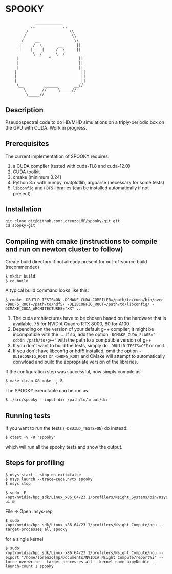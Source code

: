 # SPOOKY
                 ____________
               --            --
             /                  \\
            /                    \\
           /     __               \\
          |     /  \       __      ||
          |    |    |     /  \     ||
                \__/      \__/
         |             ^            ||
         |                          ||
         |                          ||
        |                            ||
        |                            ||
        |                            ||
         \__         ______       __//
            \       //     \_____//
             \_____//


## Description

Pseudospectral code to do HD/MHD simulations on a triply-periodic box on the GPU with CUDA. Work in progress.

## Prerequisites 

The current implementation of SPOOKY requires:

1. a CUDA compiler (tested with cuda-11.8 and cuda-12.0)
2. CUDA toolkit
3. cmake (minimum 3.24)
4. Python 3.+ with numpy, matplotlib, argparse (necessary for some tests)
5. `libconfig` and `HDF5` libraries (can be installed automatically if not present)

## Installation

```
git clone git@github.com:LorenzoLMP/spooky-git.git
cd spooky-git
```

## Compiling with cmake (instructions to compile and run on newton cluster to follow)

Create build directory if not already present for out-of-source build (recommended)

```
$ mkdir build
$ cd build
```

A typical build command looks like this:

```
$ cmake -DBUILD_TESTS=ON -DCMAKE_CUDA_COMPILER=/path/to/cuda/bin/nvcc -DHDF5_ROOT=/path/to/hdf5/ -DLIBCONFIG_ROOT=/path/to/libconfig/ -DCMAKE_CUDA_ARCHITECTURES="XX" ..
```

1. The cuda architectures have to be chosen based on the hardware that is available. 75 for NVIDIA Quadro RTX 8000, 80 for A100.
2. Depending on the version of your default g++ compiler, it might be incompatible with the .... If so, add the option ```-DCMAKE_CUDA_FLAGS="-ccbin /path/to/g++"``` with the path to a compatible version of g++
3. If you don't want to build the tests, simply do ```-DBUILD_TESTS=OFF``` or omit.
4. If you don't have libconfig or hdf5 installed, omit the option ```-DLIBCONFIG_ROOT``` or ```-DHDF5_ROOT``` and CMake will attempt to automatically donwload and build the appropriate version of the libraries.

If the configuration step was successful, now simply compile as:

```
$ make clean && make -j 8
```

The SPOOKY executable can be run as
```
$ ./src/spooky --input-dir /path/to/input/dir
```

## Running tests

If you want to run the tests (```-DBUILD_TESTS=ON```) do instead:

```
$ ctest -V -R "spooky"
```

which will run all the spooky tests and show the output.

## Steps for profiling
```
$ nsys start --stop-on-exit=false
$ nsys launch --trace=cuda,nvtx spooky
$ nsys stop

$ sudo -E /opt/nvidia/hpc_sdk/Linux_x86_64/23.1/profilers/Nsight_Systems/bin/nsys-ui &
```
File -> Open .nsys-rep
```
$ sudo /opt/nvidia/hpc_sdk/Linux_x86_64/23.1/profilers/Nsight_Compute/ncu --target-processes all spooky
```
for a single kernel
```
$ sudo /opt/nvidia/hpc_sdk/Linux_x86_64/23.1/profilers/Nsight_Compute/ncu --export "/home/lorenzolmp/Documents/NVIDIA Nsight Compute/report%i" --force-overwrite --target-processes all --kernel-name axpyDouble --launch-count 1 spooky
```


<!--
## CUDA APIs involved
- [cufftExecC2C API](https://docs.nvidia.com/cuda/cufft/index.html#function-cufftexecc2c-cufftexecz2z)

## Building (make)

## Prerequisites
- A Linux/Windows system with recent NVIDIA drivers.
- [CMake](https://cmake.org/download) version 3.18 minimum

## Build command on Linux
```
$ mkdir build
$ cd build
$ cmake ..
$ make
```
Make sure that CMake finds expected CUDA Toolkit. If that is not the case you can add argument `-DCMAKE_CUDA_COMPILER=/path/to/cuda/bin/nvcc` to cmake command.

# Usage 1
TBC-->
